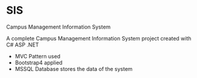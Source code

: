 # SIS
Campus Management Information System

A complete Campus Management Information System project created with C# ASP .NET
- MVC Pattern used
- Bootstrap4 applied
- MSSQL Database stores the data of the system
